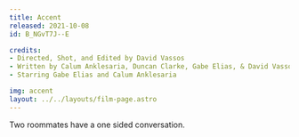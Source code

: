 ```yaml
---
title: Accent
released: 2021-10-08
id: B_NGvT7J--E

credits:
- Directed, Shot, and Edited by David Vassos
- Written by Calum Anklesaria, Duncan Clarke, Gabe Elias, & David Vassos
- Starring Gabe Elias and Calum Anklesaria

img: accent
layout: ../../layouts/film-page.astro
---
```


Two roommates have a one sided conversation.

